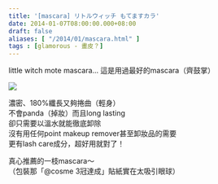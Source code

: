 ```yaml
---
title: '[mascara] リトルウィッチ もてますカラ'
date: 2014-01-07T08:00:00.000+08:00
draft: false
aliases: [ "/2014/01/mascara.html" ]
tags : [glamorous - 畫皮？]
---
```


little witch mote mascara... 這是用過最好的mascara（齊鼓掌）  

[![](https://2.bp.blogspot.com/-fNGFgEoixWs/XChxAW9yTuI/AAAAAAAAC-k/oeUxZnJ-Xko761-UogQxedLd7Sf9U39KACLcBGAs/s640/10.jpg)](https://2.bp.blogspot.com/-fNGFgEoixWs/XChxAW9yTuI/AAAAAAAAC-k/oeUxZnJ-Xko761-UogQxedLd7Sf9U39KACLcBGAs/s1600/10.jpg)

濃密、180%纖長又夠捲曲（輕身）  
不會panda（掉妝）而且long lasting  
卻只需要以溫水就能徹底卸除  
沒有用任何point makeup remover甚至卸妝品的需要  
更有lash care成分，超好用就對了！  
  
真心推薦的一枝mascara～  
（包裝那「@cosme 3冠達成」貼紙實在太吸引眼球）
